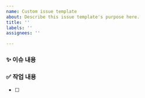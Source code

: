 ```yaml
---
name: Custom issue template
about: Describe this issue template's purpose here.
title: ''
labels: ''
assignees: ''

---
```


### ✨ 이슈 내용

### ✅ 작업 내용
- [ ]
